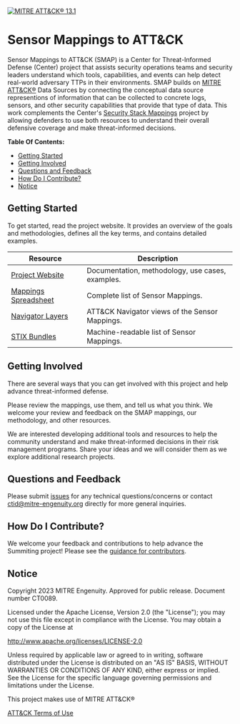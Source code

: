 [![MITRE ATT&CK® 13.1](https://img.shields.io/badge/MITRE%20ATT%26CK®-v13-red)](https://attack.mitre.org/versions/v13/)

# Sensor Mappings to ATT&CK

Sensor Mappings to ATT&CK (SMAP) is a Center for Threat-Informed Defense (Center) project that
assists security operations teams and security leaders understand which tools, capabilities, and
events can help detect real-world adversary TTPs in their environments. SMAP builds on [MITRE ATT&CK®](https://attack.mitre.org/)
Data Sources by connecting the conceptual data source representions of information that can be collected
to concrete logs, sensors, and other security capabilities that provide that type of data. This work complements
the Center's [Security Stack Mappings](https://github.com/center-for-threat-informed-defense/security-stack-mappings) project by allowing defenders to use both resources to understand their overall defensive coverage and make threat-informed decisions.


**Table Of Contents:**

- [Getting Started](#getting-started)
- [Getting Involved](#getting-involved)
- [Questions and Feedback](#questions-and-feedback)
- [How Do I Contribute?](#how-do-i-contribute)
- [Notice](#notice)

## Getting Started

To get started, read the project website. It provides an overview of the goals and
methodologies, defines all the key terms, and contains detailed examples.

| Resource                                                                                                                                                                          | Description                                      |
| --------------------------------------------------------------------------------------------------------------------------------------------------------------------------------- | ------------------------------------------------ |
| [Project Website](https://center-for-threat-informed-defense.github.io/sensor-mappings-to-attack/)                                                                                | Documentation, methodology, use cases, examples. |
| [Mappings Spreadsheet](https://github.com/center-for-threat-informed-defense/sensor-mappings-to-attack/blob/main/mappings/input/enterprise/xlsx/Sensor%20to%20Data%20Source.xlsx) | Complete list of Sensor Mappings.                |
| [Navigator Layers](https://github.com/center-for-threat-informed-defense/sensor-mappings-to-attack/tree/main/mappings/layers/enterprise)                                          | ATT&CK Navigator views of the Sensor Mappings.   |
| [STIX Bundles](https://github.com/center-for-threat-informed-defense/sensor-mappings-to-attack/tree/main/mappings/stix/enterprise)                                                | Machine-readable list of Sensor Mappings.        |

## Getting Involved

There are several ways that you can get involved with this project and help advance
threat-informed defense.

Please review the mappings, use them, and tell us what you think. We welcome your review
and feedback on the SMAP mappings, our methodology, and other resources.

We are interested developing additional tools and resources to help the community
understand and make threat-informed decisions in their risk management programs. Share
your ideas and we will consider them as we explore additional research projects.

## Questions and Feedback

Please submit
[issues](https://github.com/center-for-threat-informed-defense/sensor-mappings-to-attack/issues)
for any technical questions/concerns or contact
[ctid@mitre-engenuity.org](mailto:ctid@mitre-engenuity.org?subject=subject=Question%20about%20sensor-mappings-to-attack)
directly for more general inquiries.

## How Do I Contribute?

We welcome your feedback and contributions to help advance the Summiting project! Please
see the [guidance for contributors](/CONTRIBUTING.md).

## Notice

Copyright 2023 MITRE Engenuity. Approved for public release. Document number CT0089.

Licensed under the Apache License, Version 2.0 (the "License"); you may not use this
file except in compliance with the License. You may obtain a copy of the License at

http://www.apache.org/licenses/LICENSE-2.0

Unless required by applicable law or agreed to in writing, software distributed under
the License is distributed on an "AS IS" BASIS, WITHOUT WARRANTIES OR CONDITIONS OF ANY
KIND, either express or implied. See the License for the specific language governing
permissions and limitations under the License.

This project makes use of MITRE ATT&CK®

[ATT&CK Terms of Use](https://attack.mitre.org/resources/terms-of-use/)
